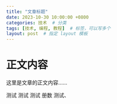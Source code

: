 ```yaml
---
title: "文章标题"
date: 2023-10-30 10:00:00 +0800
categories: 技术  # 分类
tags: [技术, 编程, 教程]  # 标签，可以写多个
layout: post  # 指定 layout 模板
---
```


# 正文内容
这里是文章的正文内容……

测试
测试
测试
册数
测试、

